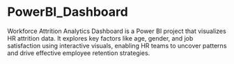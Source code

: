 # PowerBI_Dashboard
Workforce Attrition Analytics Dashboard is a Power BI project that visualizes HR attrition data. It explores key factors like age, gender, and job satisfaction using interactive visuals, enabling HR teams to uncover patterns and drive effective employee retention strategies.
